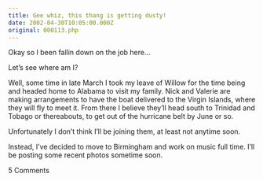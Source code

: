 ```yaml
---
title: Gee whiz, this thang is getting dusty!
date: 2002-04-30T10:05:00.000Z
original: 000113.php
---
```


Okay so I been fallin down on the job here…

Let’s see where am I?

Well, some time in late March I took my leave of Willow for the time being and headed home to Alabama to visit my family. Nick and Valerie are making arrangements to have the boat delivered to the Virgin Islands, where they will fly to meet it. From there I believe they’ll head south to Trinidad and Tobago or thereabouts, to get out of the hurricane belt by June or so.

Unfortunately I don’t think I’ll be joining them, at least not anytime soon.

Instead, I’ve decided to move to Birmingham and work on music full time. I’ll be posting some recent photos sometime soon.

<span class="commentheader">5 Comments</span>

<!-- <div class="commentdivider">
<span class="commentauthorbox">Posted by <a href="mailto&#58;steph&#64;tomorrowneverknows&#46;com">steph (a friend of Ryan's on St. John)</a></span>
<span class="commentdatebox">Tuesday, April 30, 2002</span>
<span class="commenttimebox">10:28 AM</span>
</div>
<div class="commentbody">Hi Pascal,     Bummer that you’re not doing the sailing thing anymore, I was living vicariously through you for the time being. (hope ya don’t mind!) Music idea sounds great though, I’d love to do something with music, but I think I need to learn more than 6 chords! Still planning on doing something with Ryan in the future? (he mentioned you might try to do a CD together)   I really like your Satellite song.  I didn’t think it would play through my computer, but I downloaded it anyway and then went about doing something else and about 10 minutes later there’s this guy singing in my shack!  (that be you!)  It sounded great, post some more songs if you get a chance. :) Tell Nick and Valerie to look us up out here in Coral Bay when they make it down to the islands. Best of luck with your music!   P.S. hope you kept the “too small” vest, it looked hot!  :)</div>
<div class="commentdivider">
<span class="commentauthorbox">Posted by <a href="http://www.pascal.com/cgi-bin/mt/mt-comments.cgi?__mode=red&id=487">paul</a></span>
<span class="commentdatebox">Thursday, May  9, 2002</span>
<span class="commenttimebox"> 2:58 AM</span>
</div>
<div class="commentbody">yippee! me so excited! my old pal pascal is gonna live in the same town as me and we will have SO much fun!  yahooooooooooooo!  crazy seein you and yer sis at Rufus Wainwright…i was drunker than Liberace at at a Rock Hudson cocktail party! but i DID manage to get old Roof to sign both my CD’s ….brag brag!  see ya soon!  paw paw</div>
<div class="commentdivider">
<span class="commentauthorbox">Posted by <a href="http://www.pascal.com/cgi-bin/mt/mt-comments.cgi?__mode=red&id=488">pascal</a></span>
<span class="commentdatebox">Wednesday, July  3, 2002</span>
<span class="commenttimebox"> 4:36 AM</span>
</div>
<div class="commentbody">My name is pascal to. I think you suck. You love to fuck your dog en your pats. I think you love it.  If you don’t vissit me at Hassan@hotmail.com  P.S IF YOU DEAR. HAHAHAHAHAHAHAHAHAHAHAHAHA.</div>
<div class="commentdivider">
<span class="commentauthorbox">Posted by <a href="http://www.pascal.com/cgi-bin/mt/mt-comments.cgi?__mode=red&id=489">bryan eick</a></span>
<span class="commentdatebox">Tuesday, October 22, 2002</span>
<span class="commenttimebox"> 8:01 AM</span>
</div>
<div class="commentbody">GEEZUS F*** CHRIST WHAT IS UP WITH YOUR OBSESSION WITH PORTER????!!!!!!</div>
<div class="commentdivider">
<span class="commentauthorbox">Posted by <a href="http://www.pascal.com/cgi-bin/mt/mt-comments.cgi?__mode=red&id=490">bryan eick</a></span>
<span class="commentdatebox">Tuesday, October 22, 2002</span>
<span class="commenttimebox"> 8:01 AM</span>
</div>
<div class="commentbody">GEEZUS F*** CHRIST WHAT IS UP WITH YOUR OBSESSION WITH PORTER????!!!!!!</div> -->

